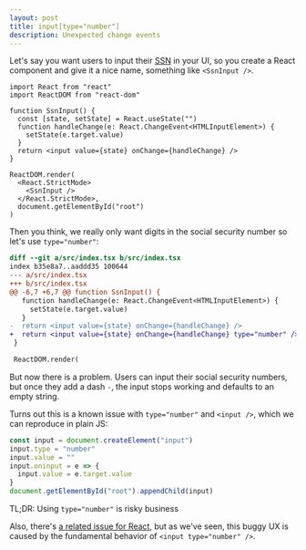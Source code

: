```yaml
---
layout: post
title: input[type="number"]
description: Unexpected change events
---
```


Let's say you want users to input their
[SSN](https://en.wikipedia.org/wiki/Social_Security_number) in your UI, so you
create a React component and give it a nice name, something like `<SsnInput />`.

```tsx
import React from "react"
import ReactDOM from "react-dom"

function SsnInput() {
  const [state, setState] = React.useState("")
  function handleChange(e: React.ChangeEvent<HTMLInputElement>) {
    setState(e.target.value)
  }
  return <input value={state} onChange={handleChange} />
}

ReactDOM.render(
  <React.StrictMode>
    <SsnInput />
  </React.StrictMode>,
  document.getElementById("root")
)
```

Then you think, we really only want digits in the social security number so let's use `type="number"`:

```diff
diff --git a/src/index.tsx b/src/index.tsx
index b35e8a7..aaddd35 100644
--- a/src/index.tsx
+++ b/src/index.tsx
@@ -6,7 +6,7 @@ function SsnInput() {
   function handleChange(e: React.ChangeEvent<HTMLInputElement>) {
     setState(e.target.value)
   }
-  return <input value={state} onChange={handleChange} />
+  return <input value={state} onChange={handleChange} type="number" />
 }

 ReactDOM.render(
```

But now there is a problem. Users can input their social security numbers, but
once they add a dash `-`, the input stops working and defaults to an empty
string.

Turns out this is a known issue with `type="number"` and `<input />`, which we can reproduce in plain JS:

```ts
const input = document.createElement("input")
input.type = "number"
input.value = ""
input.oninput = e => {
  input.value = e.target.value
}
document.getElementById("root").appendChild(input)
```

TL;DR: Using `type="number"` is risky business

Also, there's [a related issue for
React](https://github.com/facebook/react/issues/13651), but as we've seen, this
buggy UX is caused by the fundamental behavior of `<input type="number" />`.
